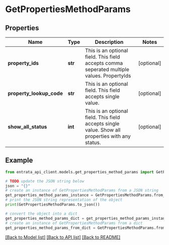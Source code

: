 # GetPropertiesMethodParams


## Properties

Name | Type | Description | Notes
------------ | ------------- | ------------- | -------------
**property_ids** | **str** | This is an optional field. This field accepts comma seperated multiple values. PropertyIds | [optional] 
**property_lookup_code** | **str** | This is an optional field. This field accepts single value. | [optional] 
**show_all_status** | **int** | This is an optional field. This field accepts single value. Show all properties with any status. | [optional] 

## Example

```python
from entrata_api_client.models.get_properties_method_params import GetPropertiesMethodParams

# TODO update the JSON string below
json = "{}"
# create an instance of GetPropertiesMethodParams from a JSON string
get_properties_method_params_instance = GetPropertiesMethodParams.from_json(json)
# print the JSON string representation of the object
print(GetPropertiesMethodParams.to_json())

# convert the object into a dict
get_properties_method_params_dict = get_properties_method_params_instance.to_dict()
# create an instance of GetPropertiesMethodParams from a dict
get_properties_method_params_from_dict = GetPropertiesMethodParams.from_dict(get_properties_method_params_dict)
```
[[Back to Model list]](../README.md#documentation-for-models) [[Back to API list]](../README.md#documentation-for-api-endpoints) [[Back to README]](../README.md)


